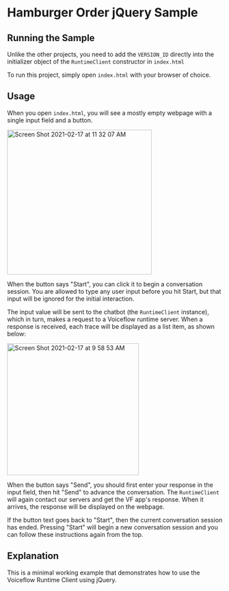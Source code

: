 # Hamburger Order jQuery Sample

## Running the Sample

Unlike the other projects, you need to add the `VERSION_ID` directly into the initializer object of the `RuntimeClient` constructor in `index.html`

To run this project, simply open `index.html` with your browser of choice.

## Usage

When you open `index.html`, you will see a mostly empty webpage with a single input field and a button. 

<img width="338" alt="Screen Shot 2021-02-17 at 11 32 07 AM" src="https://user-images.githubusercontent.com/32404412/108235466-d530e200-7113-11eb-9a18-2068e4b6759f.png">

When the button says "Start", you can click it to begin a conversation session. You are allowed to type any user input before you hit Start, but that input will be ignored for the initial interaction. 

The input value will be sent to the chatbot (the `RuntimeClient` instance), which in turn, makes a request to a Voiceflow runtime server. When a response is received, each trace will be displayed as a list item, as shown below:

<img width="308" alt="Screen Shot 2021-02-17 at 9 58 53 AM" src="https://user-images.githubusercontent.com/32404412/108235150-926f0a00-7113-11eb-883a-642e2edd4d4a.png">

When the button says "Send", you should first enter your response in the input field, then hit "Send" to advance the conversation. The `RuntimeClient` will again contact our servers and get the VF app's response. When it arrives, the response will be displayed on the webpage.

If the button text goes back to "Start", then the current conversation session has ended. Pressing "Start" will begin a new conversation session and you can follow these instructions again from the top.

## Explanation

This is a minimal working example that demonstrates how to use the Voiceflow Runtime Client using jQuery.
